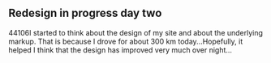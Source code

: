<article><h2>Redesign in progress day two</h2><time><span class="day">4</span><span class="month">4</span><span class="year">106</span></time>I started to think about the design of my site and about the underlying markup. That is because I drove for about 300 km today...Hopefully, it helped I think that the design has improved very much over night...</article>